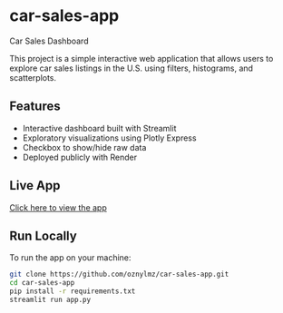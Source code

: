 # car-sales-app


Car Sales Dashboard

This project is a simple interactive web application that allows users to explore car sales listings in the U.S. using filters, histograms, and scatterplots.

## Features

- Interactive dashboard built with Streamlit
- Exploratory visualizations using Plotly Express
- Checkbox to show/hide raw data
- Deployed publicly with Render

## Live App

 [Click here to view the app](https://car-sales-app-s67f.onrender.com/)


 ## Run Locally

To run the app on your machine:

```bash
git clone https://github.com/oznylmz/car-sales-app.git
cd car-sales-app
pip install -r requirements.txt
streamlit run app.py
